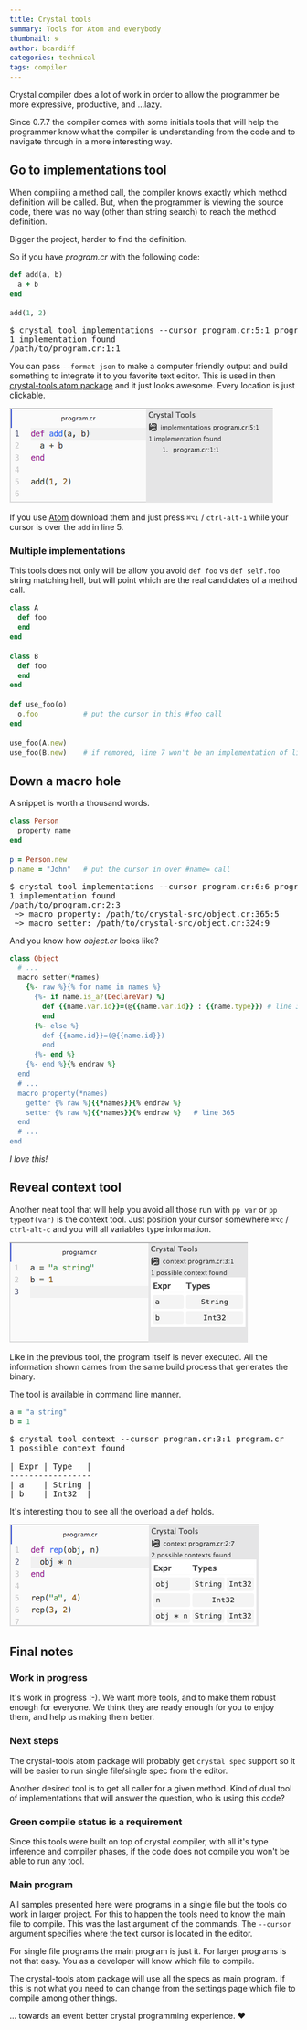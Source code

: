 ```yaml
---
title: Crystal tools
summary: Tools for Atom and everybody
thumbnail: ⚒
author: bcardiff
categories: technical
tags: compiler
---
```


Crystal compiler does a lot of work in order to allow the programmer be more expressive, productive, and ...lazy.

Since 0.7.7 the compiler comes with some initials tools that will help the programmer know what the compiler is understanding from the code and to navigate through in a more interesting way.

## Go to implementations tool

When compiling a method call, the compiler knows exactly which method definition will be called. But, when the programmer is viewing the source code, there was no way (other than string search) to reach the method definition.

Bigger the project, harder to find the definition.

So if you have _program.cr_ with the following code:

```ruby
def add(a, b)
  a + b
end

add(1, 2)
```

<pre class="code">
$ crystal tool implementations --cursor program.cr:5:1 program.cr
1 implementation found
/path/to/program.cr:1:1
</pre>

You can pass `--format json` to make a computer friendly output and build something to integrate it to you favorite text editor. This is used in then [crystal-tools atom package](https://atom.io/packages/crystal-tools) and it just looks awesome. Every location is just clickable.

<img src="/assets/tools/implementations.png" width="461" height="166" class="center"/>

If you use [Atom](https://atom.io) download them and just press `⌘⌥i` / `ctrl-alt-i` while your cursor is over the `add` in line 5.

### Multiple implementations

This tools does not only will be allow you avoid `def foo` vs `def self.foo` string matching hell, but will point which are the real candidates of a method call.

```ruby
class A
  def foo
  end
end

class B
  def foo
  end
end

def use_foo(o)
  o.foo           # put the cursor in this #foo call
end

use_foo(A.new)
use_foo(B.new)    # if removed, line 7 won't be an implementation of line 12
```

## Down a macro hole

A snippet is worth a thousand words.

```ruby
class Person
  property name
end

p = Person.new
p.name = "John"   # put the cursor in over #name= call
```

<pre class="code">
$ crystal tool implementations --cursor program.cr:6:6 program.cr
1 implementation found
/path/to/program.cr:2:3
 ~> macro property: /path/to/crystal-src/object.cr:365:5
 ~> macro setter: /path/to/crystal-src/object.cr:324:9
</pre>

And you know how _object.cr_ looks like?

```ruby
class Object
  # ...
  macro setter(*names)
    {%- raw %}{% for name in names %}
      {%- if name.is_a?(DeclareVar) %}
        def {{name.var.id}}=(@{{name.var.id}} : {{name.type}}) # line 324
        end
      {%- else %}
        def {{name.id}}=(@{{name.id}})
        end
      {%- end %}
    {%- end %}{% endraw %}
  end
  # ...
  macro property(*names)
    getter {% raw %}{{*names}}{% endraw %}
    setter {% raw %}{{*names}}{% endraw %}   # line 365
  end
  # ...
end
```

_I love this!_

## Reveal context tool

Another neat tool that will help you avoid all those run with `pp var` or `pp typeof(var)` is the context tool. Just position your cursor somewhere `⌘⌥c` / `ctrl-alt-c` and you will all variables type information.

<img src="/assets/tools/context.png" width="417" height="176" class="center"/>

Like in the previous tool, the program itself is never executed. All the information shown cames from the same build process that generates the binary.

The tool is available in command line manner.

```ruby
a = "a string"
b = 1

```

<pre class="code">
$ crystal tool context --cursor program.cr:3:1 program.cr
1 possible context found

| Expr | Type   |
-----------------
| a    | String |
| b    | Int32  |
</pre>

It's interesting thou to see all the overload a `def` holds.

<img src="/assets/tools/context2.png" width="436" height="179" class="center"/>

## Final notes

### Work in progress

It's work in progress :-). We want more tools, and to make them robust enough for everyone. We think they are ready enough for you to enjoy them, and help us making them better.

### Next steps

The crystal-tools atom package will probably get `crystal spec` support so it will be easier to run single file/single spec from the editor.

Another desired tool is to get all caller for a given method. Kind of dual tool of implementations that will answer the question, who is using this code?

### Green compile status is a requirement

Since this tools were built on top of crystal compiler, with all it's type inference and compiler phases, if the code does not compile you won't be able to run any tool.

### Main program

All samples presented here were programs in a single file but the tools do work in larger project. For this to happen the tools need to know the main file to compile. This was the last argument of the commands. The `--cursor` argument specifies where the text cursor is located in the editor.

For single file programs the main program is just it. For larger programs is not that easy. You as a developer will know which file to compile.

The crystal-tools atom package will use all the specs as main program. If this is not what you need to can change from the settings page which file to compile among other things.

... towards an event better crystal programming experience. ❤
